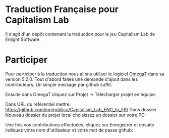 # Traduction Française pour Capitalism Lab
Il s'agit d'un dépôt contenant la traduction pour le jeu Capitalism Lab de Enlight Software.

# Participer
Pour participer à la traduction nous allons utiliser le logiciel [OmegaT](https://omegat.org/) dans sa version 5.2.0.
Tout d'abord faites une demande d'ajout dans les contributeurs. Un simple message par github suffit.

Ensuite dans OmegaT cliquez sur Projet -> Télécharger projet en équipe:

Dans URL du référentiel mettre: https://github.com/inrepublica/Capitalism_Lab_ENG_to_FR/
Dans dossier Nouveau dossier du projet local choisissez un dossier sur votre PC:

Une fois vos contributions effectuées, cliquez sur Enregistrer et ensuite indiquez votre nom d'utilisateur et votre mot de passe github:

